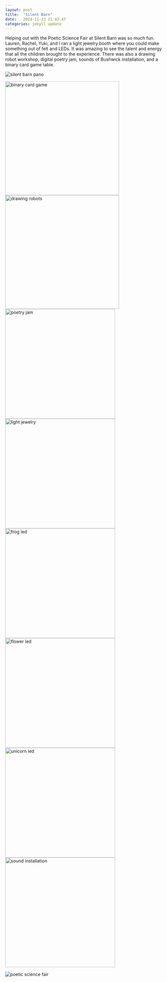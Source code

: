```yaml
---
layout: post
title:  "Silent Barn"
date:   2014-11-23 21:43:47
categories: jekyll update
---
```

Helping out with the Poetic Science Fair at Silent Barn was so much fun. Lauren, Rachel, Yuki, and I ran a light jewelry booth where you could make something out of felt and LEDs. It was amazing to see the talent and energy that all the children brought to the experience. There was also a drawing robot workshop, digital poetry jam, sounds of Bushwick installation, and a binary card game table.

![silent barn pano]({{site.baseurl}}/assets/silentbarnpano.png)  

<img src="http://paigederaedt.github.io/blog/assets/binarycardgame.png" alt="binary card game" style="width:363px">
<img src="http://paigederaedt.github.io/blog/assets/drawingrobots.png" alt="drawing robots" style="width:363px"> 
 
<img src="http://paigederaedt.github.io/blog/assets/poetryjam.png" alt="poetry jam" style="width:350px">
<img src="http://paigederaedt.github.io/blog/assets/lightjewelryprep.jpg" alt="light jewelry" style="width:350px">  

<img src="http://paigederaedt.github.io/blog/assets/frogled.jpg" alt="frog led" style="width:350px">
<img src="http://paigederaedt.github.io/blog/assets/flowerled.jpg" alt="flower led" style="width:350px">  

<img src="http://paigederaedt.github.io/blog/assets/unicornled.jpg" alt="unicorn led" style="width:350px">
<img src="http://paigederaedt.github.io/blog/assets/soundinstallation.jpg" alt="sound installation" style="width:350px">  

![poetic science fair]({{site.baseurl}}/assets/poeticsciencefair.png)
